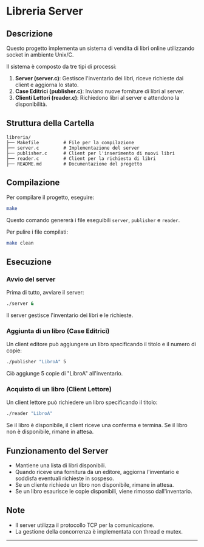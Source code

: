 # Libreria Server

## Descrizione
Questo progetto implementa un sistema di vendita di libri online utilizzando socket in ambiente Unix/C. 

Il sistema è composto da tre tipi di processi:
1. **Server (server.c)**: Gestisce l'inventario dei libri, riceve richieste dai client e aggiorna lo stato.
2. **Case Editrici (publisher.c)**: Inviano nuove forniture di libri al server.
3. **Clienti Lettori (reader.c)**: Richiedono libri al server e attendono la disponibilità.

## Struttura della Cartella
```
libreria/
├── Makefile         # File per la compilazione
├── server.c         # Implementazione del server
├── publisher.c      # Client per l'inserimento di nuovi libri
├── reader.c         # Client per la richiesta di libri
├── README.md        # Documentazione del progetto
```

## Compilazione
Per compilare il progetto, eseguire:
```sh
make
```

Questo comando genererà i file eseguibili `server`, `publisher` e `reader`.

Per pulire i file compilati:
```sh
make clean
```

## Esecuzione
### Avvio del server
Prima di tutto, avviare il server:
```sh
./server &
```
Il server gestisce l'inventario dei libri e le richieste.

### Aggiunta di un libro (Case Editrici)
Un client editore può aggiungere un libro specificando il titolo e il numero di copie:
```sh
./publisher "LibroA" 5
```
Ciò aggiunge 5 copie di "LibroA" all'inventario.

### Acquisto di un libro (Client Lettore)
Un client lettore può richiedere un libro specificando il titolo:
```sh
./reader "LibroA"
```
Se il libro è disponibile, il client riceve una conferma e termina. Se il libro non è disponibile, rimane in attesa.

## Funzionamento del Server
- Mantiene una lista di libri disponibili.
- Quando riceve una fornitura da un editore, aggiorna l'inventario e soddisfa eventuali richieste in sospeso.
- Se un cliente richiede un libro non disponibile, rimane in attesa.
- Se un libro esaurisce le copie disponibili, viene rimosso dall'inventario.

## Note
- Il server utilizza il protocollo TCP per la comunicazione.
- La gestione della concorrenza è implementata con thread e mutex.

---
